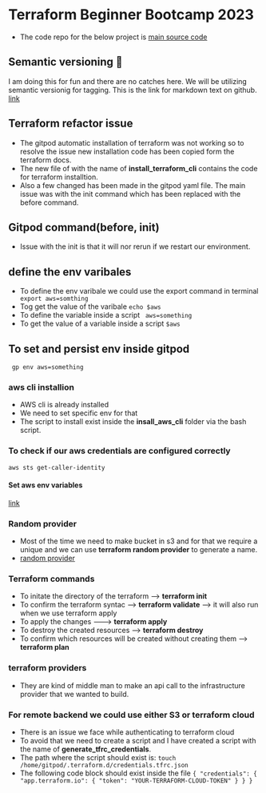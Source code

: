# Terraform Beginner Bootcamp 2023
- The code repo for the below project is [main source code](https://github.com/omenking/terraform-beginner-bootcamp-2023/tree/main)
## Semantic versioning  :mage:

I am doing this for fun and there are no catches here.
We will be utilizing semantic versionig for tagging.
This is the link for markdown text on github. [link](https://github.com/github/docs/blob/main/content/get-started/writing-on-github/getting-started-with-writing-and-formatting-on-github/basic-writing-and-formatting-syntax.md) 


## Terraform refactor issue
- The gitpod automatic installation of terraform was not working so to resolve the issue new installation code has been copied form the terraform docs.
- The new file of with the name of **install_terraform_cli** contains the code for terraform installtion.
- Also a few changed has been made in the gitpod yaml file. The main issue was with the init command which has been replaced with the before command.

## Gitpod command(before, init)
- Issue with the init is that it will nor rerun if we restart our environment.

## define the env varibales

- To define the env varibale we could use the export command in terminal
`` export aws=somthing``
- Tog get the value of the varibale
`` echo $aws ``
- To define the variable inside a script
`` aws=something``
- To get the value of a variable inside a script
`` $aws ``

## To set and persist env inside gitpod
`` gp env aws=something``


### aws cli installion
- AWS cli is already installed
- We need to set specific env for that
- The script to install exist inside the **insall_aws_cli** folder via the bash script.


### To check if our aws credentials are configured correctly
``aws sts get-caller-identity``

#### Set aws env variables
[link](https://docs.aws.amazon.com/cli/latest/userguide/cli-configure-envvars.html)

### Random provider
- Most of the time we need to make bucket in s3 and for that we require a unique and we can use **terraform random provider** to generate a name.
- [random provider](https://registry.terraform.io/providers/hashicorp/random/latest/docs/resources/string)

### Terraform commands
- To initate the directory of the terraform --> **terraform init**
- To confirm the terraform syntac --> **terraform validate** --> it will also run when we use terraform apply 
- To apply the changes ---> **terraform apply**
- To destroy the created resources --> **terraform destroy**
- To confirm which resources will be created without creating them --> **terraform plan**

### terraform providers
- They are kind of middle man to make an api call to the infrastructure provider that we wanted to build.

### For remote backend we could use either S3 or terraform cloud
- There is an issue we face while authenticating to terraform cloud
- To avoid that we need to create a script and I have created a script with the name of **generate_tfrc_credentials**.
- The path where the script should exist is: 
`` touch /home/gitpod/.terraform.d/credentials.tfrc.json ``
- The following code block should exist inside the file 
`` {
  "credentials": {
    "app.terraform.io": {
      "token": "YOUR-TERRAFORM-CLOUD-TOKEN"
    }
  }
} ``

